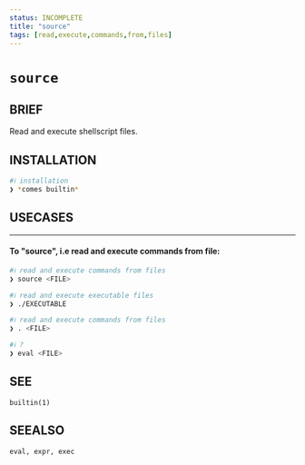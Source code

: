 ```yaml
---
status: INCOMPLETE
title: "source"
tags: [read,execute,commands,from,files]
---
```


# `source`

## BRIEF

Read and execute shellscript files.

## INSTALLATION


```bash
#ℹ︎ installation
❯ *comes builtin*
```


## USECASES

----
#### To "source", i.e read and execute commands from file:


```bash
#ℹ︎ read and execute commands from files
❯ source <FILE>
```


```bash
#ℹ︎ read and execute executable files
❯ ./EXECUTABLE
```


```bash
#ℹ︎ read and execute commands from files
❯ . <FILE>
```



```bash
#ℹ︎ ?
❯ eval <FILE>
```



## SEE

    builtin(1)

## SEEALSO

    eval, expr, exec

